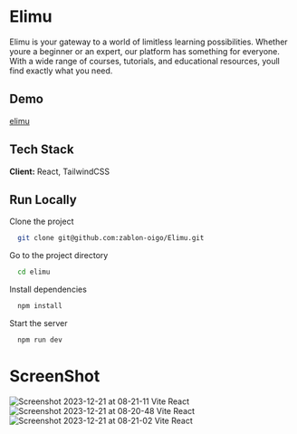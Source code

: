 # Elimu
Elimu is your gateway to a world of limitless learning possibilities. Whether youre a beginner or an expert, our platform has something for everyone. With a wide range of courses, tutorials, and educational resources, youll find exactly what you need.
## Demo
[elimu](https://peppy-cheesecake-fbef6c.netlify.app/)

## Tech Stack

**Client:** React,  TailwindCSS

## Run Locally

Clone the project

```bash
  git clone git@github.com:zablon-oigo/Elimu.git
```

Go to the project directory

```bash
  cd elimu
```

Install dependencies

```bash
  npm install
```

Start the server

```bash
  npm run dev
```
# ScreenShot
![Screenshot 2023-12-21 at 08-21-11 Vite React](https://github.com/zablon-oigo/Elimu/assets/143833326/c9d6031a-d975-403c-8186-cdbb92e9db9f)
![Screenshot 2023-12-21 at 08-20-48 Vite React](https://github.com/zablon-oigo/Elimu/assets/143833326/444d07f9-473a-40b2-961e-ea37ef3cc12b)
![Screenshot 2023-12-21 at 08-21-02 Vite React](https://github.com/zablon-oigo/Elimu/assets/143833326/fdfeed20-5c56-4139-b1bb-0fb249f2f55e)


